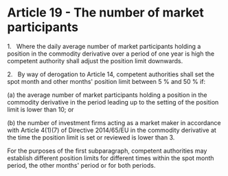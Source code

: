 # Article 19 - The number of market participants


1.   Where the daily average number of market participants holding a position in the commodity derivative over a period of one year is high the competent authority shall adjust the position limit downwards.

2.   By way of derogation to Article 14, competent authorities shall set the spot month and other months' position limit between 5 % and 50 % if:

(a) the average number of market participants holding a position in the commodity derivative in the period leading up to the setting of the position limit is lower than 10; or

(b) the number of investment firms acting as a market maker in accordance with Article 4(1)(7) of Directive 2014/65/EU in the commodity derivative at the time the position limit is set or reviewed is lower than 3.

For the purposes of the first subparagraph, competent authorities may establish different position limits for different times within the spot month period, the other months' period or for both periods.
